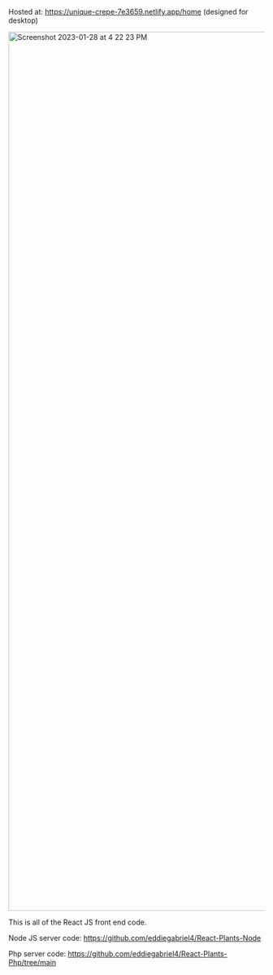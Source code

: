 Hosted at: https://unique-crepe-7e3659.netlify.app/home
(designed for desktop)



<img width="1728" alt="Screenshot 2023-01-28 at 4 22 23 PM" src="https://user-images.githubusercontent.com/81613773/215297254-bb407b83-f68a-49bb-9000-f4a0334a1e2b.png">



This is all of the React JS front end code.


Node JS server code: https://github.com/eddiegabriel4/React-Plants-Node

Php server code: https://github.com/eddiegabriel4/React-Plants-Php/tree/main

